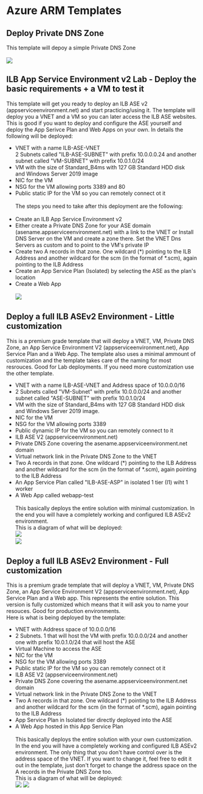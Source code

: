 # Azure ARM Templates
## Deploy Private DNS Zone
This template will depoy a simple Private DNS Zone<br><br>
<a href="https://portal.azure.com/#create/Microsoft.Template/uri/https%3A%2F%2Fraw.githubusercontent.com%2FDjongov%2FARM-templates%2Fmaster%2Fprivatednszone.json" target="_blank"><img src="https://azuredeploy.net/deploybutton.png"/>
</a><br>
## ILB App Service Environment v2 Lab - Deploy the basic requirements + a VM to test it
This template will get you ready to deploy an ILB ASE v2 (appserviceenvironment.net) and start practicing/using it. The template will deploy you a VNET and a VM so you can later access the ILB ASE websites. This is good if you want to deploy and configure the ASE yourself and deploy the App Serivce Plan and Web Apps on your own. In details the following will be deployed:<br>
- VNET with a name ILB-ASE-VNET<br>
2 Subnets called "ILB-ASE-SUBNET" with prefix 10.0.0.0.24 and another subnet called "VM-SUBNET" with prefix 10.0.1.0/24<br>
- VM with the size of Standard_B4ms with 127 GB Standard HDD disk<br> and Windows Server 2019 image<br>
- NIC for the VM<br>
- NSG for the VM allowing ports 3389 and 80<br>
- Public static IP for the VM so you can remotely connect ot it<br><br>
The steps you need to take after this deployment are the following:<br><br>
- Create an ILB App Service Environment v2<br>
- Either create a Private DNS Zone for your ASE domain (asename.appserviceenvironment.net) with a link to the VNET or Install DNS Server on the VM and create a zone there. Set the VNET Dns Servers as custom and to point to the VM's private IP<br>
- Create two A records in that zone. One wildcard (*) pointing to the ILB Address and another wildcard for the scm (in the format of *.scm), again pointing to the ILB Address<br>
- Create an App Service Plan (Isolated) by selecting the ASE as the plan's location<br>
- Create a Web App</br></br>
<a href="https://portal.azure.com/#create/Microsoft.Template/uri/https%3A%2F%2Fraw.githubusercontent.com%2FDjongov%2FARM-templates%2Fmaster%2Fase-base-resources-lab.json" target="_blank"><img src="https://azuredeploy.net/deploybutton.png"/>
</a></br>
## Deploy a full ILB ASEv2 Environment - Little customization
This is a premium grade template that will deploy a VNET, VM, Private DNS Zone, an App Service Environment V2 (appserviceenvironment.net), App Service Plan and a Web App. The template also uses a minimal ammount of customization and the template takes care of the naming for most resrouces. Good for Lab deployments. If you need more customization use the other template.<br>
- VNET with a name ILB-ASE-VNET and Address space of 10.0.0.0/16<br>
- 2 Subnets called "VM-Subnet" with prefix 10.0.0.0/24 and another subnet called "ASE-SUBNET" with prefix 10.0.1.0/24<br>
- VM with the size of Standard_B4ms with 127 GB Standard HDD disk<br> and Windows Server 2019 image.<br>
- NIC for the VM<br>
- NSG for the VM allowing ports 3389<br>
- Public dynamic IP for the VM so you can remotely connect to it<br>
- ILB ASE V2 (appserviceenvironment.net)<br>
- Private DNS Zone covering the asename.appserviceenvironment.net domain<br>
- Virtual network link in the Private DNS Zone to the VNET<br>
- Two A records in that zone. One wildcard (*) pointing to the ILB Address and another wildcard for the scm (in the format of *.scm), again pointing to the ILB Address<br>
- An App Service Plan called "ILB-ASE-ASP" in isolated 1 tier (I1) wiht 1 worker<br>
- A Web App called webapp-test<br><br>
This basically deploys the entire solution with minimal customization. In the end you will have a completely working and configured ILB ASEv2 environment.<br>
This is a diagram of what will be deployed:<br>
<img src="https://www.azuretechguy.com/images/new_ase/ase-deployment-diagram-no-asp.png"></img><br>
<a href="https://portal.azure.com/#create/Microsoft.Template/uri/https%3A%2F%2Fraw.githubusercontent.com%2FDjongov%2FARM-templates%2Fmaster%2Fcomplete-asev2-deployment.json" target="_blank"><img src="https://azuredeploy.net/deploybutton.png"/>
</a><br>
## Deploy a full ILB ASEv2 Environment - Full customization
This is a premium grade template that will deploy a VNET, VM, Private DNS Zone, an App Service Environment V2 (appserviceenvironment.net), App Service Plan and a Web app. This represents the entire solution. This version is fully customized which means that it will ask you to name your resouces. Good for production environments.<br>
Here is what is being deployed by the template:
- VNET with Address space of 10.0.0.0/16<br>
- 2 Subnets. 1 that will host the VM with prefix 10.0.0.0/24 and another one with prefix 10.0.1.0/24 that will host the ASE<br>
- Virtual Machine to access the ASE<br>
- NIC for the VM<br>
- NSG for the VM allowing ports 3389<br>
- Public static IP for the VM so you can remotely connect ot it<br>
- ILB ASE V2 (appserviceenvironment.net)<br>
- Private DNS Zone covering the asename.appserviceenvironment.net domain<br>
- Virtual network link in the Private DNS Zone to the VNET<br>
- Two A records in that zone. One wildcard (*) pointing to the ILB Address and another wildcard for the scm (in the format of *.scm), again pointing to the ILB Address<br>
- App Service Plan in Isolated tier directly deployed into the ASE<br>
- A Web App hosted in this App Service Plan<br><br>
This basically deploys the entire solution with your own customization. In the end you will have a completely working and configured ILB ASEv2 environment. The only thing that you don't have control over is the address space of the VNET. If you want to change it, feel free to edit it out in the template, just don't forget to change the address space on the A records in the Private DNS Zone too.<br>
This is a diagram of what will be deployed:<br>
<img src="https://www.azuretechguy.com/images/new_ase/ase-deployment-diagram.png"></img>
<a href="https://portal.azure.com/#create/Microsoft.Template/uri/https%3A%2F%2Fraw.githubusercontent.com%2FDjongov%2FARM-templates%2Fmaster%2Fcomplete-asev2-deployment-customized.json" target="_blank"><img src="https://azuredeploy.net/deploybutton.png"/>
</a><br>

